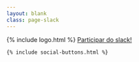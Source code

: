 ```yaml
---
layout: blank
class: page-slack
---
```


<div id="wrap">
  <section id="main-content">
    <div id="logo-wrap">
      {% include logo.html %}
      <a href="https://join.slack.com/rocketseat/shared_invite/MjA2NTY5Mzk1OTU0LTE0OTg4NjAwMTAtYTY4YWYxY2FkMw" class="slack" target="_blank">
        <span>Participar do slack!</span>
      </a>
    </div>

    {% include social-buttons.html %}
  </section>
</div>
